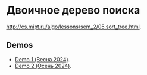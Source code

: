 # Двоичное дерево поиска

http://cs.mipt.ru/algo/lessons/sem_2/05.sort_tree.html.

## Demos

* [Demo 1 (Весна 2024)](IsBinTree.ipynb).
* [Demo 2 (Осень 2024)](B-Tree.ipynb).
